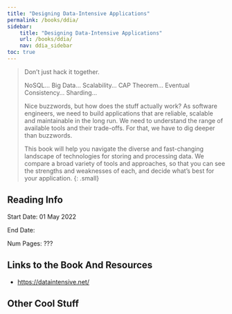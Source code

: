 ```yaml
---
title: "Designing Data-Intensive Applications"
permalink: /books/ddia/
sidebar:
    title: "Designing Data-Intensive Applications"
    url: /books/ddia/
    nav: ddia_sidebar
toc: true
---
```


>Don’t just hack it together. 
>
>NoSQL… Big Data… Scalability… CAP Theorem… Eventual Consistency… Sharding… 
>
>Nice buzzwords, but how does the stuff actually work? As software engineers, we need to build applications that are reliable, scalable and maintainable in the long run. We need to understand the range of available tools and their trade-offs. For that, we have to dig deeper than buzzwords.
>
>This book will help you navigate the diverse and fast-changing landscape of technologies for storing and processing data. We compare a broad variety of tools and approaches, so that you can see the strengths and weaknesses of each, and decide what’s best for your application.
{: .small}

## Reading Info
Start Date: 01 May 2022

End Date:

Num Pages: ???

## Links to the Book And Resources

* https://dataintensive.net/

## Other Cool Stuff